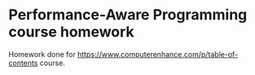 # Performance-Aware Programming course homework

Homework done for https://www.computerenhance.com/p/table-of-contents course.
